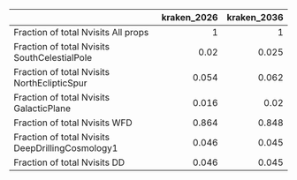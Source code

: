 |                                                  |   kraken_2026 |   kraken_2036 |
|:-------------------------------------------------|--------------:|--------------:|
| Fraction of total Nvisits All props              |         1     |         1     |
| Fraction of total Nvisits SouthCelestialPole     |         0.02  |         0.025 |
| Fraction of total Nvisits NorthEclipticSpur      |         0.054 |         0.062 |
| Fraction of total Nvisits GalacticPlane          |         0.016 |         0.02  |
| Fraction of total Nvisits WFD                    |         0.864 |         0.848 |
| Fraction of total Nvisits DeepDrillingCosmology1 |         0.046 |         0.045 |
| Fraction of total Nvisits DD                     |         0.046 |         0.045 |
